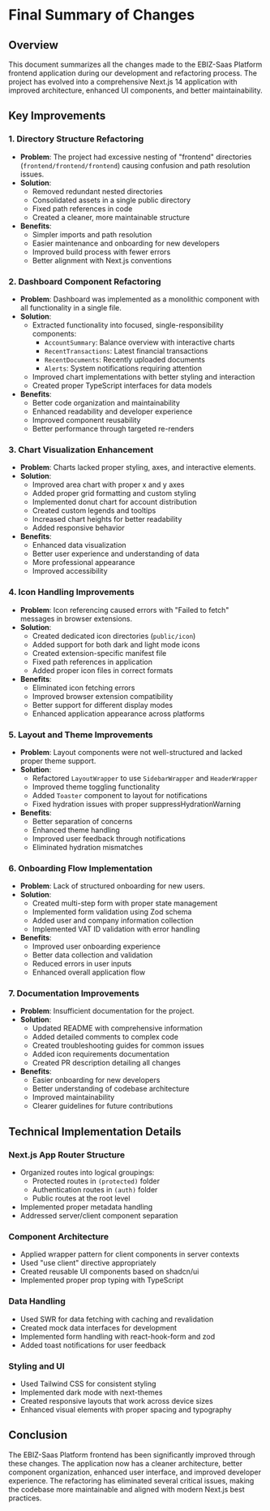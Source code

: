 # Final Summary of Changes

## Overview
This document summarizes all the changes made to the EBIZ-Saas Platform frontend application during our development and refactoring process. The project has evolved into a comprehensive Next.js 14 application with improved architecture, enhanced UI components, and better maintainability.

## Key Improvements

### 1. Directory Structure Refactoring
- **Problem**: The project had excessive nesting of "frontend" directories (`frontend/frontend/frontend`) causing confusion and path resolution issues.
- **Solution**: 
  - Removed redundant nested directories
  - Consolidated assets in a single public directory
  - Fixed path references in code
  - Created a cleaner, more maintainable structure
- **Benefits**:
  - Simpler imports and path resolution
  - Easier maintenance and onboarding for new developers
  - Improved build process with fewer errors
  - Better alignment with Next.js conventions

### 2. Dashboard Component Refactoring
- **Problem**: Dashboard was implemented as a monolithic component with all functionality in a single file.
- **Solution**:
  - Extracted functionality into focused, single-responsibility components:
    - `AccountSummary`: Balance overview with interactive charts
    - `RecentTransactions`: Latest financial transactions
    - `RecentDocuments`: Recently uploaded documents
    - `Alerts`: System notifications requiring attention
  - Improved chart implementations with better styling and interaction
  - Created proper TypeScript interfaces for data models
- **Benefits**:
  - Better code organization and maintainability
  - Enhanced readability and developer experience
  - Improved component reusability
  - Better performance through targeted re-renders

### 3. Chart Visualization Enhancement
- **Problem**: Charts lacked proper styling, axes, and interactive elements.
- **Solution**:
  - Improved area chart with proper x and y axes
  - Added proper grid formatting and custom styling
  - Implemented donut chart for account distribution
  - Created custom legends and tooltips
  - Increased chart heights for better readability
  - Added responsive behavior
- **Benefits**:
  - Enhanced data visualization
  - Better user experience and understanding of data
  - More professional appearance
  - Improved accessibility

### 4. Icon Handling Improvements
- **Problem**: Icon referencing caused errors with "Failed to fetch" messages in browser extensions.
- **Solution**:
  - Created dedicated icon directories (`public/icon`)
  - Added support for both dark and light mode icons
  - Created extension-specific manifest file
  - Fixed path references in application
  - Added proper icon files in correct formats
- **Benefits**:
  - Eliminated icon fetching errors
  - Improved browser extension compatibility
  - Better support for different display modes
  - Enhanced application appearance across platforms

### 5. Layout and Theme Improvements
- **Problem**: Layout components were not well-structured and lacked proper theme support.
- **Solution**:
  - Refactored `LayoutWrapper` to use `SidebarWrapper` and `HeaderWrapper`
  - Improved theme toggling functionality
  - Added `Toaster` component to layout for notifications
  - Fixed hydration issues with proper suppressHydrationWarning
- **Benefits**:
  - Better separation of concerns
  - Enhanced theme handling
  - Improved user feedback through notifications
  - Eliminated hydration mismatches

### 6. Onboarding Flow Implementation
- **Problem**: Lack of structured onboarding for new users.
- **Solution**:
  - Created multi-step form with proper state management
  - Implemented form validation using Zod schema
  - Added user and company information collection
  - Implemented VAT ID validation with error handling
- **Benefits**:
  - Improved user onboarding experience
  - Better data collection and validation
  - Reduced errors in user inputs
  - Enhanced overall application flow

### 7. Documentation Improvements
- **Problem**: Insufficient documentation for the project.
- **Solution**:
  - Updated README with comprehensive information
  - Added detailed comments to complex code
  - Created troubleshooting guides for common issues
  - Added icon requirements documentation
  - Created PR description detailing all changes
- **Benefits**:
  - Easier onboarding for new developers
  - Better understanding of codebase architecture
  - Improved maintainability
  - Clearer guidelines for future contributions

## Technical Implementation Details

### Next.js App Router Structure
- Organized routes into logical groupings:
  - Protected routes in `(protected)` folder
  - Authentication routes in `(auth)` folder
  - Public routes at the root level
- Implemented proper metadata handling
- Addressed server/client component separation

### Component Architecture
- Applied wrapper pattern for client components in server contexts
- Used "use client" directive appropriately
- Created reusable UI components based on shadcn/ui
- Implemented proper prop typing with TypeScript

### Data Handling
- Used SWR for data fetching with caching and revalidation
- Created mock data interfaces for development
- Implemented form handling with react-hook-form and zod
- Added toast notifications for user feedback

### Styling and UI
- Used Tailwind CSS for consistent styling
- Implemented dark mode with next-themes
- Created responsive layouts that work across device sizes
- Enhanced visual elements with proper spacing and typography

## Conclusion
The EBIZ-Saas Platform frontend has been significantly improved through these changes. The application now has a cleaner architecture, better component organization, enhanced user interface, and improved developer experience. The refactoring has eliminated several critical issues, making the codebase more maintainable and aligned with modern Next.js best practices. 